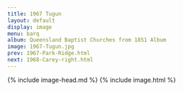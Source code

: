 ```yaml
---
title: 1967 Tugun
layout: default
display: image
menu: barq
album: Queensland Baptist Churches from 1851 Album
image: 1967-Tugun.jpg
prev: 1967-Park-Ridge.html
next: 1968-Carey-right.html
---
```

{% include image-head.md %}
{% include image.html %}